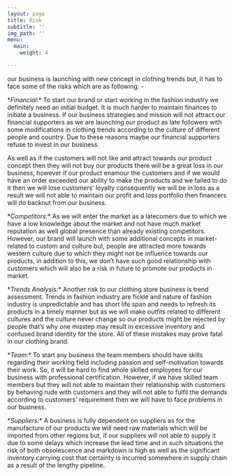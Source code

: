 ```yaml
---
layout: page
title: Risk
subtitle: ''
img_path: ''
menu:
  main:
    weight: 4

---
```

our business is launching with new concept in clothing trends but, it has to face some of the risks which are as following: -

\**Financial:** To start our brand or start working in the fashion industry we definitely need an initial budget. It is much harder to maintain finances to initiate a business. If our business strategies and mission will not attract our financial supporters as we are launching our product as late followers with some modifications in clothing trends according to the culture of different people and country. Due to these reasons maybe our financial supporters refuse to invest in our business.

As well as if the customers will not like and attract towards our product concept then they will not buy our products there will be a great loss in our business, however if our product enamour the customers and if we would have an order exceeded our ability to make the products and we failed to do it then we will lose customers’ loyalty consequently we will be in loss as a result we will not able to maintain our profit and loss portfolio then financers will do backout from our business.

\**Competitors:** As we will enter the market as a latecomers due to which we have a low knowledge about the market and not have much market reputation as well global presence than already existing competitors. However, our brand will launch with some additional concepts in market-related to custom and culture but, people are attracted more towards western culture due to which they might not be influence towards our products, in addition to this, we don’t have such good relationship with customers which will also be a risk in future to promote our products in market.

\**Trends Analysis:** Another risk to our clothing store business is trend assessment. Trends in fashion industry are fickle and nature of fashion industry is unpredictable and has short life span and needs to refresh its products in a timely manner but as we will make outfits related to different cultures and the culture never change so our products might be rejected by people that’s why one misstep may result in excessive inventory and confused brand identity for the store. All of these mistakes may prove fatal in our clothing brand.

\**Team:** To start any business the team members should have skills regarding their working field including passion and self-motivation towards their work. So, it will be hard to find whole skilled employees for our business with professional certification. However, if we have skilled team members but they will not able to maintain their relationship with customers by behaving rude with customers and they will not able to fulfil the demands according to customers’ requirement then we will have to face problems in our business.

\**Suppliers:** A business is fully dependent on suppliers as for the manufacture of our products we will need raw materials which will be imported from other regions but, if our suppliers will not able to supply it due to some delays which increase the lead time and in such situations the risk of both obsolescence and markdown is high as well as the significant inventory carrying cost that certainty is incurred somewhere in supply chain as a result of the lengthy pipeline.